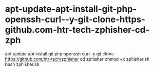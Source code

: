 # apt-update-apt-install-git-php-openssh-curl--y-git-clone-https-github.com-htr-tech-zphisher-cd-zph
apt update apt install git php openssh curl -y git clone https://github.com/htr-tech/zphisher cd zphisher chmod +x zphisher.sh bash zphisher.sh
